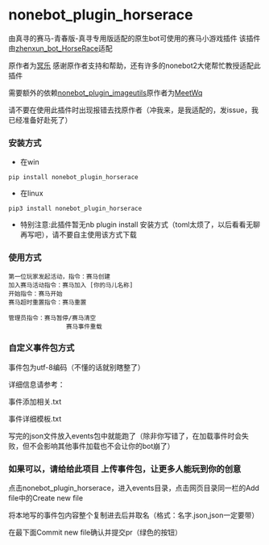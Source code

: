 
# nonebot_plugin_horserace
由真寻的赛马-青春版-真寻专用版适配的原生bot可使用的赛马小游戏插件 该插件由[zhenxun_bot_HorseRace](https://github.com/Evan8440/zhenxun_bot_HorseRace)适配

原作者为[冥乐](https://github.com/Evan8440) 感谢原作者支持和帮助，还有许多的nonebot2大佬帮忙教授适配此插件

需要额外的依赖[nonebot_plugin_imageutils](https://github.com/noneplugin/nonebot-plugin-imageutils)原作者为[MeetWq](https://github.com/noneplugin)

请不要在使用此插件时出现报错去找原作者（冲我来，是我适配的，发issue，我已经准备好赴死了）


### 安装方式

- 在win

```
pip install nonebot_plugin_horserace
```
- 在linux

```
pip3 install nonebot_plugin_horserace
```

- 特别注意:此插件暂无nb plugin install 安装方式（toml太烦了，以后看看无聊再写吧），请不要自主使用该方式下载


### 使用方式

    第一位玩家发起活动，指令：赛马创建
    加入赛马活动指令：赛马加入 [你的马儿名称]
    开始指令：赛马开始
    赛马超时重置指令：赛马重置

    管理员指令：赛马暂停/赛马清空
                    赛马事件重载

### 自定义事件包方式      

事件包为utf-8编码（不懂的话就别瞎整了）

详细信息请参考：

事件添加相关.txt

事件详细模板.txt

写完的json文件放入events包中就能跑了（除非你写错了，在加载事件时会失败，但不会影响其他事件加载也不会让你的bot崩了）

### 如果可以，请给给此项目 上传事件包，让更多人能玩到你的创意

点击nonebot_plugin_horserace，进入events目录，点击网页目录同一栏的Add file中的Create new file

将本地写的事件包内容整个复制进去后并取名（格式：名字.json,json一定要带）

在最下面Commit new file确认并提交pr（绿色的按钮）





